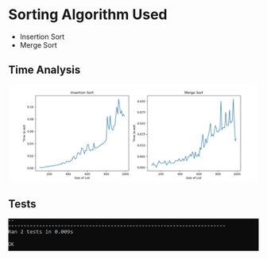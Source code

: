 
# Sorting Algorithm Used

- Insertion Sort
- Merge Sort

## Time Analysis

![Time Analysis](https://github.com/RashikaKarki/Algorithm-and-Complexity/blob/master/Sorting/TimeAnalysis.JPG)

## Tests

![Tets](https://github.com/RashikaKarki/Algorithm-and-Complexity/blob/master/Sorting/test.JPG)
